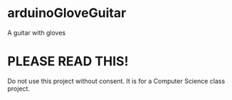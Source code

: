 # arduinoGloveGuitar
A guitar with gloves

# PLEASE READ THIS!
Do not use this project without consent. It is for a Computer Science class project.
